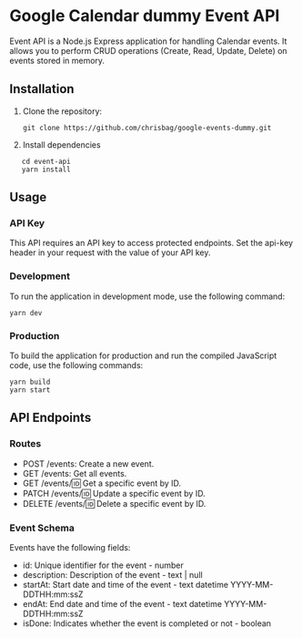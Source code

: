 # Google Calendar dummy Event API

Event API is a Node.js Express application for handling Calendar events.
It allows you to perform CRUD operations (Create, Read, Update, Delete) on events stored in memory.

## Installation

1. Clone the repository:

   ```
   git clone https://github.com/chrisbag/google-events-dummy.git
   ```

2. Install dependencies

```
   cd event-api
   yarn install
```

## Usage

### API Key

This API requires an API key to access protected endpoints. Set the api-key header in your request with the value of your API key.

### Development

To run the application in development mode, use the following command:

```
yarn dev
```

### Production

To build the application for production and run the compiled JavaScript code, use the following commands:

```
yarn build
yarn start
```

## API Endpoints

### Routes

- POST /events: Create a new event.
- GET /events: Get all events.
- GET /events/:id: Get a specific event by ID.
- PATCH /events/:id: Update a specific event by ID.
- DELETE /events/:id: Delete a specific event by ID.

### Event Schema

Events have the following fields:

- id: Unique identifier for the event - number
- description: Description of the event - text | null
- startAt: Start date and time of the event - text datetime YYYY-MM-DDTHH:mm:ssZ
- endAt: End date and time of the event - text datetime YYYY-MM-DDTHH:mm:ssZ
- isDone: Indicates whether the event is completed or not - boolean
